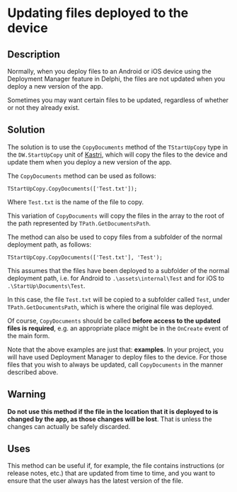 # Updating files deployed to the device

## Description

Normally, when you deploy files to an Android or iOS device using the Deployment Manager feature in Delphi, the files are not updated when you deploy a new version of the app.

Sometimes you may want certain files to be updated, regardless of whether or not they already exist.

## Solution

The solution is to use the `CopyDocuments` method of the `TStartUpCopy` type in the `DW.StartUpCopy` unit of [Kastri](https://github.com/DelphiWorlds/Kastri), which will copy the files to the device and update them when you deploy a new version of the app.

The `CopyDocuments` method can be used as follows:

```delphi
TStartUpCopy.CopyDocuments(['Test.txt']);
```

Where `Test.txt` is the name of the file to copy.

This variation of `CopyDocuments` will copy the files in the array to the root of the path represented by `TPath.GetDocumentsPath`.

The method can also be used to copy files from a subfolder of the normal deployment path, as follows:

```delphi
TStartUpCopy.CopyDocuments(['Test.txt'], 'Test');
```

This assumes that the files have been deployed to a subfolder of the normal deployment path, i.e. for Android to `.\assets\internal\Test` and for iOS to `.\StartUp\Documents\Test`.

In this case, the file `Test.txt` will be copied to a subfolder called `Test`, under `TPath.GetDocumentsPath`, which is where the original file was deployed.

Of course, `CopyDocuments` should be called **before access to the updated files is required**, e.g. an appropriate place might be in the `OnCreate` event of the main form.

Note that the above examples are just that: **examples**. In your project, you will have used Deployment Manager to deploy files to the device. For those files that you wish to always be updated, call `CopyDocuments` in the manner described above.

## Warning

**Do not use this method if the file in the location that it is deployed to is changed by the app, as those changes will be lost**. That is unless the changes can actually be safely discarded.

## Uses

This method can be useful if, for example, the file contains instructions (or release notes, etc.) that are updated from time to time, and you want to ensure that the user always has the latest version of the file.